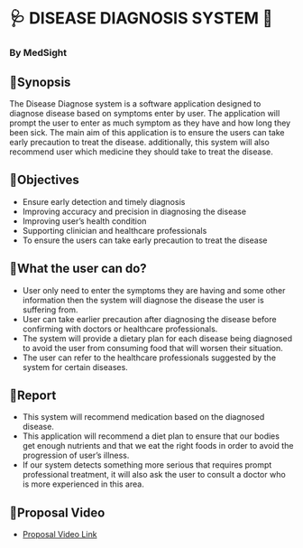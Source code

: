 # 🩺 **DISEASE DIAGNOSIS SYSTEM** 💉
### By MedSight

## 📌**Synopsis**
The Disease Diagnose system is a software application designed to diagnose disease based on symptoms enter by user. The application will prompt the user to enter as much symptom as they have and how long they been sick. The main aim of this application is to ensure the users can take early precaution to treat the disease. additionally, this system will also recommend user which medicine they should take to treat the disease.

## 📌**Objectives**

+ Ensure early detection and timely diagnosis
+ Improving accuracy and precision in diagnosing the disease
+ Improving user’s health condition
+ Supporting clinician and healthcare professionals
+ To ensure the users can take early precaution to treat the disease
  
## 📌**What the user can do?**

+ User only need to enter the symptoms they are having and some other information then the system will diagnose the disease the user is suffering from.
+ User can take earlier precaution after diagnosing the disease before confirming with doctors or healthcare professionals.
+ The system will provide a dietary plan for each disease being diagnosed to avoid the user from consuming food that will worsen their situation.
+ The user can refer to the healthcare professionals suggested by the system for certain diseases.

## 📌**Report**
- This system will recommend medication based on the diagnosed disease.
- This application will recommend a diet plan to ensure that our bodies get enough nutrients and that we eat the right foods in order to avoid the progression of user’s illness.
- If our system detects something more serious that requires prompt professional treatment, it will also ask the user to consult a doctor who is more experienced in this area.

## 📌**Proposal Video**
<ul>
<li><a href="https://youtu.be/JGtisrjJo0A"> Proposal Video Link </a></li>  
</ul>

